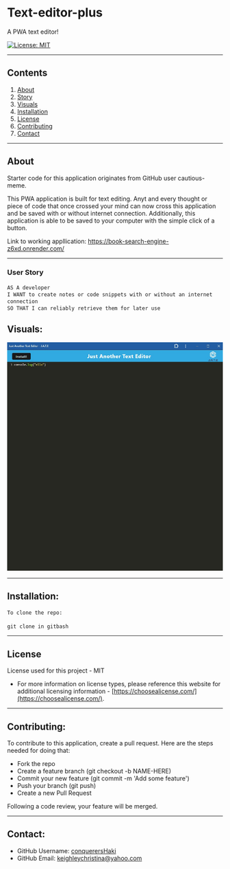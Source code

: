 # Text-editor-plus

A PWA text editor!

[![License: MIT](https://img.shields.io/badge/License-MIT-yellow.svg)](https://opensource.org/licenses/MIT)

---

## Contents

1. [About](#about)
2. [Story](#user-story)
3. [Visuals](#visuals)
4. [Installation](#installation)
5. [License](#license)
6. [Contributing](#contributing)
7. [Contact](#contact)

---

## About

Starter code for this application originates from GitHub user cautious-meme.

This PWA application is built for text editing. Anyt and every thought or piece of code that once crossed your mind can now cross this application and be saved with or without internet connection. Additionally, this application is able to be saved to your computer with the simple click of a button.

Link to working appllication:  https://book-search-engine-z6xd.onrender.com/ 

---

### User Story

```
AS A developer
I WANT to create notes or code snippets with or without an internet connection
SO THAT I can reliably retrieve them for later use
```

## Visuals:

![screenshot 1](./client/src/images/ss1.jpg)

---

## Installation:

```
To clone the repo:

git clone in gitbash
```

---

## License

License used for this project - MIT

- For more information on license types, please reference this website
  for additional licensing information - [https://choosealicense.com/](https://choosealicense.com/).

---

## Contributing:

To contribute to this application, create a pull request.
Here are the steps needed for doing that:

- Fork the repo
- Create a feature branch (git checkout -b NAME-HERE)
- Commit your new feature (git commit -m 'Add some feature')
- Push your branch (git push)
- Create a new Pull Request

Following a code review, your feature will be merged.

---

## Contact:

- GitHub Username: [conquerersHaki](https://github.com/conquerersHaki)
- GitHub Email: keighleychristina@yahoo.com
